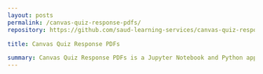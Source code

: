 ```yaml
---
layout: posts
permalink: /canvas-quiz-response-pdfs/
repository: https://github.com/saud-learning-services/canvas-quiz-response-pdfs

title: Canvas Quiz Response PDFs

summary: Canvas Quiz Response PDFs is a Jupyter Notebook and Python application that pulls quiz data from Canvas to create PDF documents containing student answers to essay questions.
---
```


